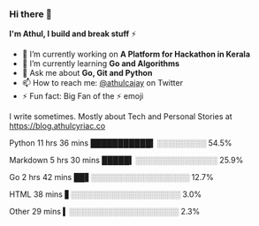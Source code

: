 ### Hi there 👋

**I'm Athul, I build and break stuff** :zap:


- 🔭 I’m currently working on **A Platform for Hackathon in Kerala**
- 🌱 I’m currently learning **Go and Algorithms**
- 💬 Ask me about **Go, Git and Python**
- 📫 How to reach me: [@athulcajay](https://twitter.com/athulcajay) on Twitter
- ⚡ Fun fact: Big Fan of the :zap: emoji

I write sometimes. Mostly about Tech and Personal Stories at https://blog.athulcyriac.co

<!--START_SECTION:waka-->
Python      11 hrs 36 mins ███████████▍░░░░░░░░░  54.5%


Markdown    5 hrs 30 mins  █████▍░░░░░░░░░░░░░░░  25.9%


Go          2 hrs 42 mins  ██▋░░░░░░░░░░░░░░░░░░  12.7%


HTML        38 mins        ▋░░░░░░░░░░░░░░░░░░░░   3.0%


Other       29 mins        ▍░░░░░░░░░░░░░░░░░░░░   2.3%


<!--END_SECTION:waka-->
